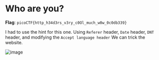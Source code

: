 # Who are you?
__Flag__: `picoCTF{http_h34d3rs_v3ry_c0Ol_much_w0w_0c0db339}`

I had to use the hint for this one.
Using `Referer` header, `Date` header, `DNT` header, and modifying the `Accept language header` We can trick the website.

![image](https://github.com/user-attachments/assets/4bfe4d18-7e97-42b5-a1b5-abc0cb5356aa)
